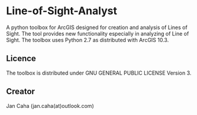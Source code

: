 # Line-of-Sight-Analyst
A python toolbox for ArcGIS designed for creation and analysis of Lines of Sight. The tool provides new functionality especially in analyzing of Line of Sight. The toolbox uses Python 2.7 as distributed with ArcGIS 10.3.

## Licence

The toolbox is distributed under GNU GENERAL PUBLIC LICENSE Version 3.

## Creator

Jan Caha (jan.caha(at)outlook.com)
